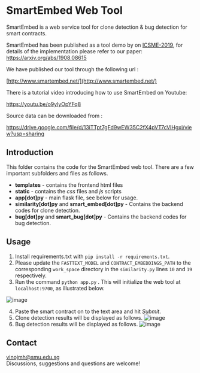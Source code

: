 # SmartEmbed Web Tool

SmartEmbed is a web service tool for clone detection & bug detection for smart contracts. 

SmartEmbed has been published as a tool demo by on [ICSME-2019](https://icsme2019.github.io/), for details of the implementation please refer to our paper:
https://arxiv.org/abs/1908.08615

We have published our tool through the following url : 

[http://www.smartembed.net/](http://www.smartembed.net/) 

There is a tutorial video introducing how to use SmartEmbed on Youtube: 

https://youtu.be/o9ylyOpYFq8

Source data can be downloaded from : 

https://drive.google.com/file/d/13iTTpt7gFd9wEW35C2fX4pVT7cVlHgxi/view?usp=sharing

## Introduction

This folder contains the code for the SmartEmbed web tool. There are a few important subfolders and files as follows.

- **templates** - contains the frontend html files
- **static** - contains the *css* files and *js* scripts
- **app[dot]py** - main flask file, see below for usage.
- **similarity[dot]py** and **smart_embed[dot]py** - Contains the backend codes for clone detection. 
- **bug[dot]py** and **smart_bug[dot]py** - Contains the backend codes for bug detection. 

## Usage

1. Install requirements.txt with ```pip install -r requirements.txt```.
2. Please update the ```FASTTEXT_MODEL``` and ```CONTRACT_EMBEDDINGS_PATH``` to the corresponding ```work_space``` directory in the ```similarity.py``` lines ```10``` and ```19``` respectively.
3. Run the command ```python app.py``` . This will initialize the web tool at ```localhost:9700```, as illustrated below.

![image](https://drive.google.com/uc?export=view&id=1k87ZXIMvkGcToYUjAh1Mn0CyBkzmQoC4)

4. Paste the smart contract on to the text area and hit *Submit*.
5. Clone detection results will be displayed as follows.
![image](https://drive.google.com/uc?export=view&id=1iNfJdYrjdByUJqB5DRsCg-IaaYmsL5gK)
6. Bug detection results will be displayed as follows.
![image](https://drive.google.com/uc?export=view&id=1Mg9UOT99lql1XGBI_XQiVDrugbxbNmxn)

## Contact

vinojmh@smu.edu.sg  
Discussions, suggestions and questions are welcome!


​	
​	
​	






